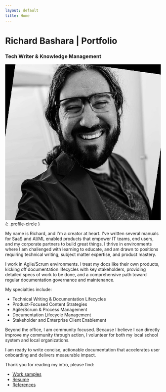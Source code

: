```yaml
---
layout: default
title: Home
---
```


# Richard Bashara | Portfolio
### Tech Writer & Knowledge Management 

![Richard Bashara, Technical Writer](./assets/images/me.jpg){: .profile-circle }

My name is Richard, and I'm a creator at heart. I've written several manuals for SaaS and AI/ML enabled products that empower IT teams, end users, and my corporate partners to build great things. I thrive in environments where I am challenged with learning to educate, and am drawn to positions requiring technical writing, subject matter expertise, and product mastery.  

I work in Agile/Scrum environments. I treat my docs like their own products, kicking off documentation lifecycles with key stakeholders, providing detailed specs of work to be done, and a comprehensive path toward regular documentation governance and maintenance. 

My specialties include: 

* Technical Writing & Documentation Lifecycles
* Product-Focused Content Strategies
* Agile/Scrum & Process Management
* Documentation Lifecycle Management 
* Stakeholder and Enterprise Client Enablement 

Beyond the office, I am community focused. Because I believe I can directly improve my community through action, I volunteer for both my local school system and local organizations.

I am ready to write concise, actionable documentation that accelerates user onboarding and delivers measurable impact. 

Thank you for reading my intro, please find:

* [Work samples](work_samples.html)
* [Resume](resume.html)
* [References](references.html)
